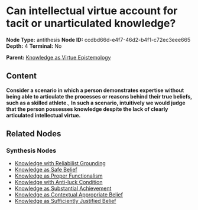 # Can intellectual virtue account for tacit or unarticulated knowledge?

**Node Type:** antithesis
**Node ID:** ccdbd66d-e4f7-46d2-b4f1-c72ec3eee665
**Depth:** 4
**Terminal:** No

**Parent:** [Knowledge as Virtue Epistemology](knowledge-as-virtue-epistemology-synthesis-bfeb453c-8970-4765-88fb-bc41af0ac49a.md)

## Content

**Consider a scenario in which a person demonstrates expertise without being able to articulate the processes or reasons behind their true beliefs, such as a skilled athlete.**, **In such a scenario, intuitively we would judge that the person possesses knowledge despite the lack of clearly articulated intellectual virtue.**

## Related Nodes

### Synthesis Nodes

- [Knowledge with Reliabilist Grounding](knowledge-with-reliabilist-grounding-synthesis-0b4d041b-cd30-43cb-b9c0-6ebe4fe7f5e3.md)
- [Knowledge as Safe Belief](knowledge-as-safe-belief-synthesis-60d3059f-2af9-47d2-a7bd-dccb0b649c2d.md)
- [Knowledge as Proper Functionalism](knowledge-as-proper-functionalism-synthesis-d4833b50-bfe5-43ed-b553-8d746bc21ac2.md)
- [Knowledge with Anti-luck Condition](knowledge-with-anti-luck-condition-synthesis-948c2903-4335-47a7-90a3-f16f903066b2.md)
- [Knowledge as Substantial Achievement](knowledge-as-substantial-achievement-synthesis-9764c487-c1b2-4028-b358-ac9681a9becf.md)
- [Knowledge as Contextual Appropriate Belief](knowledge-as-contextual-appropriate-belief-synthesis-cbe3aee5-c8b0-4285-a89d-876f108a0b7a.md)
- [Knowledge as Sufficiently Justified Belief](knowledge-as-sufficiently-justified-belief-synthesis-04c8427c-e1e6-4aeb-911b-fb4aacac14bd.md)
